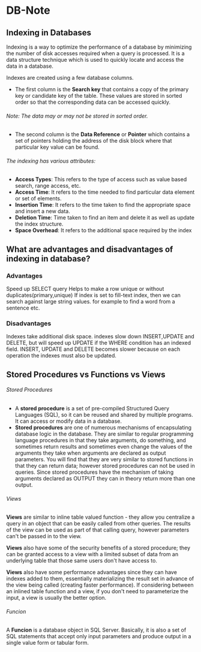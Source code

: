 # DB-Note
## Indexing in Databases 
Indexing is a way to optimize the performance of a database by minimizing the number of disk accesses required when a query is processed. It is a data structure technique which is used to quickly locate and access the data in a database.

Indexes are created using a few database columns.

- The first column is the **Search key** that contains a copy of the primary key or candidate key of the table. These values are stored in sorted order so that the corresponding data can be accessed quickly.
###### Note: The data may or may not be stored in sorted order.
- The second column is the **Data Reference** or **Pointer** which contains a set of pointers holding the address of the disk block where that particular key value can be found.


###### The indexing has various attributes:

- **Access Types**: This refers to the type of access such as value based search, range access, etc.
- **Access Time**: It refers to the time needed to find particular data element or set of elements.
- **Insertion Time**: It refers to the time taken to find the appropriate space and insert a new data.
- **Deletion Time**: Time taken to find an item and delete it as well as update the index structure.
- **Space Overhead**: It refers to the additional space required by the index

## What are advantages and disadvantages of indexing in database?
### Advantages

Speed up SELECT query
Helps to make a row unique or without duplicates(primary,unique) 
If index is set to fill-text index, then we can search against large string values. for example to find a word from a sentence etc.

### Disadvantages

Indexes take additional disk space.
indexes slow down INSERT,UPDATE and DELETE, but will speed up UPDATE if the WHERE condition has an indexed field.  INSERT, UPDATE and DELETE becomes slower because on each operation the indexes must also be updated. 

## Stored Procedures vs Functions vs Views
###### Stored Procedures
- A **stored procedure** is a set of pre-compiled Structured Query Languages (SQL), so it can be reused and shared by multiple programs. It can access or modify data in a database.
- **Stored procedures** are one of numerous mechanisms of encapsulating database logic in the database. They are similar to regular programming language procedures in that they take arguments, do something, and sometimes return results and sometimes even change the values of the arguments they take when arguments are declared as output parameters. You will find that they are very similar to stored functions in that they can return data; however stored procedures can not be used in queries. Since stored procedures have the mechanism of taking arguments declared as OUTPUT they can in theory return more than one output.
###### Views
 **Views** are similar to inline table valued function - they allow you centralize a query in an object that can be easily called from other queries. The results of the view can be used as part of that calling query, however parameters can't be passed in to the view.

**Views** also have some of the security benefits of a stored procedure; they can be granted access to a view with a limited subset of data from an underlying table that those same users don't have access to.

**Views** also have some performance advantages since they can have indexes added to them, essentially materializing the result set in advance of the view being called (creating faster performance). If considering between an inlined table function and a view, if you don't need to parameterize the input, a view is usually the better option.
###### Funcion
A **Funcion**  is a database object in SQL Server. Basically, it is also a set of SQL statements that accept only input parameters and produce output in a single value form or tabular form.
